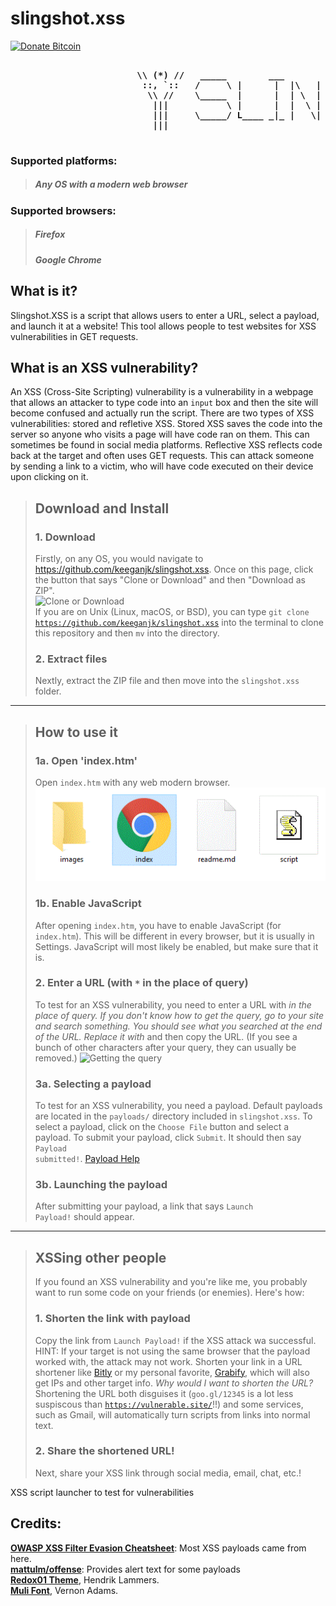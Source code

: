# slingshot.xss
[![Donate Bitcoin](https://img.shields.io/badge/donate-bitcoin-orange.svg)](https://keeganjk.github.io/bitcoin/)

<pre>
<b>
                        \\ (*) //   _____        ___         ____     _____          ____  _____
                         ::, `::   /     \ |      |  |\   | /    \   /     \ |    | /    \   |
                          \\ //    \_____  |      |  | \  | |   _,   \_____  |____| |    |   |
                           |||           \ |      |  |  \ | |    |         \ |    | |    |   |
                           |||     \_____/ L____ _|_ |   \| \____/   \_____/ |    | \____/   |
                           |||
</b>
</pre>

### Supported platforms:
> <h5>Any OS with a modern web browser</h5>
### Supported browsers:
> <h5>Firefox</h5>
> <h5>Google Chrome</h5>

## What is it?
Slingshot.XSS is a script that allows users to enter a URL, select a payload, and launch it at a website! This tool allows people to test websites for XSS vulnerabilities in GET requests.
## What is an XSS vulnerability?
An XSS (Cross-Site Scripting) vulnerability is a vulnerability in a webpage that allows an attacker to type code into an <code>input</code> box and then the site will become confused and actually run the script. There are two types of XSS vulnerabilities: stored and refletive XSS. Stored XSS saves the code into the server so anyone who visits a page will have code ran on them. This can sometimes be found in social media platforms. Reflective XSS reflects code back at the target and often uses GET requests. This can attack someone by sending a link to a victim, who will have code executed on their device upon clicking on it.
> ## Download and Install
> ### 1. Download
> Firstly, on any OS, you would navigate to https://github.com/keeganjk/slingshot.xss. Once on this page, click the button that says "Clone or Download" and then "Download as ZIP".
> <br />
> ![Clone or Download](https://github.com/keeganjk/slingshot.xss/blob/master/images/clone-download.gif?raw=true "")
> <br />
> If you are on Unix (Linux, macOS, or BSD), you can type <code>git clone https://github.com/keeganjk/slingshot.xss</code> into the terminal to 
> clone this repository and then <code>mv</code> into the directory.
> ### 2. Extract files
> Nextly, extract the ZIP file and then move into the <code>slingshot.xss</code> folder.

<hr>

> ## How to use it
> ### 1a. Open 'index.htm'
> Open <code>index.htm</code> with any web modern browser.
> <br />
> ![Clicking on index.htm](https://github.com/keeganjk/smokescreen/blob/master/images/index.GIF?raw=true "") 
> ### 1b. Enable JavaScript
> After opening <code>index.htm</code>, you have to enable JavaScript (for <code>index.htm</code>).
> This will be different in every browser, but it is usually in Settings.
> JavaScript will most likely be enabled, but make sure that it is.
> ### 2. Enter a URL (with <code>*</code> in the place of query)
> To test for an XSS vulnerability, you need to enter a URL with <code>*</code> in the place of query.
> If you don't know how to get the query, go to your site and search something. You should see what you searched at the end of the URL. Replace it with <code>*</code> and then copy the URL. (If you see a bunch of other characters after your query, they can usually be removed.)
> ![Getting the query](https://github.com/keeganjk/slingshot.xss/blob/master/images/url.gif?raw=true "") 
> ### 3a. Selecting a payload
> To test for an XSS vulnerability, you need a payload. Default payloads are located in the <code>payloads/</code> directory included in <code>slingshot.xss</code>.
> To select a payload, click on the <code>Choose File</code> button and select a payload. To submit your payload, click <code>Submit</code>.
> It should then say <code>Payload submitted!</code>.
> [Payload Help](https://github.com/keeganjk/slingshot.xss/tree/master/payloads "Payload Help")
> ### 3b. Launching the payload
> After submitting your payload, a link that says <code>Launch Payload!</code> should appear.

<hr>

> ## XSSing other people
> If you found an XSS vulnerability and you're like me, you probably want to run some code on your friends (or enemies). Here's how:
> ### 1. Shorten the link with payload
> Copy the link from <code>Launch Payload!</code> if the XSS attack wa successful.
> HINT: If your target is not using the same browser that the payload worked with, the attack may not work.
> Shorten your link in a URL shortener like [Bitly](https://bit.ly "Bitly") or my personal favorite, [Grabify](https://grabify.link "Grabify"), which will also get IPs and other target info.
> <i>Why would I want to shorten the URL?</i>
> Shortening the URL both disguises it (<code>goo.gl/12345</code> is a lot less suspiscous than <code>https://vulnerable.site/<script>document.cookie(); alert("j0uV3 /bin pwned!");</script></code>!!) and some services, such as Gmail, will automatically turn scripts from links into normal text.
> ### 2. Share the shortened URL!
> Next, share your XSS link through social media, email, chat, etc.!

XSS script launcher to test for vulnerabilities
## Credits:
<b>[OWASP XSS Filter Evasion Cheatsheet](https://www.owasp.org/index.php/XSS_Filter_Evasion_Cheat_Sheet "OWASP XSS Filter Evasion Cheatsheet")</b>: Most XSS payloads came from here. <br />
<b>[mattulm/offense](github.com/mattulm/offense "github.com/mattulm/offense")</b>: Provides alert text for some payloads <br />
<b>[Redox01 Theme](https://www.toptal.com/designers/subtlepatterns/redox-01/ "Redox01 Theme")</b>, Hendrik Lammers. <br />
<b>[Muli Font](https://fonts.google.com/specimen/Muli "Muli Font")</b>, Vernon Adams.
